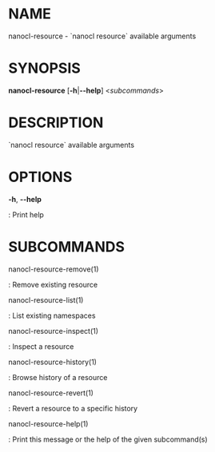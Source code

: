 NAME
====

nanocl-resource - \`nanocl resource\` available arguments

SYNOPSIS
========

**nanocl-resource** \[**-h**\|**\--help**\] \<*subcommands*\>

DESCRIPTION
===========

\`nanocl resource\` available arguments

OPTIONS
=======

**-h**, **\--help**

:   Print help

SUBCOMMANDS
===========

nanocl-resource-remove(1)

:   Remove existing resource

nanocl-resource-list(1)

:   List existing namespaces

nanocl-resource-inspect(1)

:   Inspect a resource

nanocl-resource-history(1)

:   Browse history of a resource

nanocl-resource-revert(1)

:   Revert a resource to a specific history

nanocl-resource-help(1)

:   Print this message or the help of the given subcommand(s)
